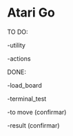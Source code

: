 # Atari Go

TO DO:

  -utility

  -actions

  
  
  
DONE:

  -load_board

  -terminal_test

  -to move (confirmar)

  -result (confirmar)
